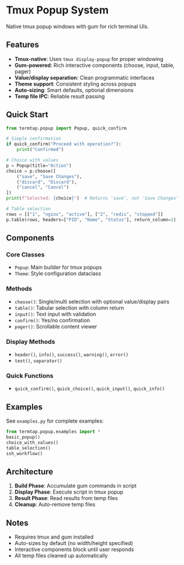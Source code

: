 # Tmux Popup System

Native tmux popup windows with gum for rich terminal UIs.

## Features

- **Tmux-native**: Uses `tmux display-popup` for proper windowing
- **Gum-powered**: Rich interactive components (choose, input, table, pager)
- **Value/display separation**: Clean programmatic interfaces
- **Theme support**: Consistent styling across popups
- **Auto-sizing**: Smart defaults, optional dimensions
- **Temp file IPC**: Reliable result passing

## Quick Start

```python
from termtap.popup import Popup, quick_confirm

# Simple confirmation
if quick_confirm("Proceed with operation?"):
    print("Confirmed")

# Choice with values
p = Popup(title="Action")
choice = p.choose([
    ("save", "Save Changes"),
    ("discard", "Discard"),
    ("cancel", "Cancel")
])
print(f"Selected: {choice}")  # Returns 'save', not 'Save Changes'

# Table selection
rows = [["1", "nginx", "active"], ["2", "redis", "stopped"]]
p.table(rows, headers=["PID", "Name", "Status"], return_column=2)
```

## Components

### Core Classes
- `Popup`: Main builder for tmux popups
- `Theme`: Style configuration dataclass

### Methods
- `choose()`: Single/multi selection with optional value/display pairs
- `table()`: Tabular selection with column return
- `input()`: Text input with validation
- `confirm()`: Yes/no confirmation
- `pager()`: Scrollable content viewer

### Display Methods
- `header()`, `info()`, `success()`, `warning()`, `error()`
- `text()`, `separator()`

### Quick Functions
- `quick_confirm()`, `quick_choice()`, `quick_input()`, `quick_info()`

## Examples

See `examples.py` for complete examples:
```python
from termtap.popup.examples import *
basic_popup()
choice_with_values()
table_selection()
ssh_workflow()
```

## Architecture

1. **Build Phase**: Accumulate gum commands in script
2. **Display Phase**: Execute script in tmux popup
3. **Result Phase**: Read results from temp files
4. **Cleanup**: Auto-remove temp files

## Notes

- Requires tmux and gum installed
- Auto-sizes by default (no width/height specified)
- Interactive components block until user responds
- All temp files cleaned up automatically
